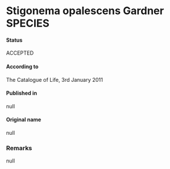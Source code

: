 Stigonema opalescens Gardner SPECIES
=======

#### Status
ACCEPTED

#### According to
The Catalogue of Life, 3rd January 2011

#### Published in
null

#### Original name
null

### Remarks
null
